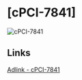 # [cPCI-7841]

![cPCI-7841](http://www.adlinktech.com/PD/photo/display/PCI-7841+cPCI-7841/PCI-7841+cPCI-7841_bimg_en_2.jpg)

## Links

[Adlink - cPCI-7841](http://www.adlinktech.com/PD/web/PD_detail.php?pid=145)
